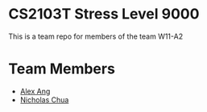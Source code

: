 # CS2103T Stress Level 9000
This is a team repo for members of the team W11-A2

# Team Members
* [Alex Ang](members/alexAng.md)
* [Nicholas Chua](members/nicholasChua.md)

